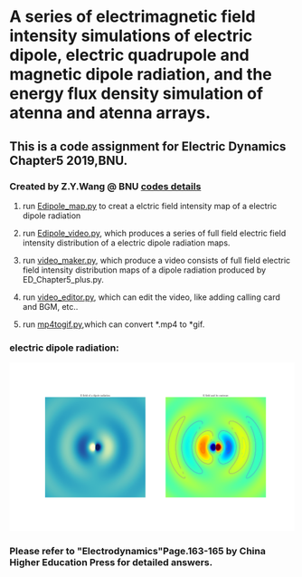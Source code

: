 # A series of electrimagnetic field intensity simulations of electric dipole, electric quadrupole and magnetic dipole radiation, and the energy flux density simulation of atenna and atenna arrays.

## This is a code assignment for Electric Dynamics Chapter5 2019,BNU. 

### Created by Z.Y.Wang @ BNU [codes details](https://github.com/Wang-ZhengYi/ED_Chapter5_code)

1. run [Edipole_map.py](Edipole_map.py) to creat a elctric field intensity map of a electric dipole radiation

2. run [Edipole_video.py](Edipole_video.py), which produces a series of full field electric field intensity  distribution of a electric dipole radiation maps.

3. run [video_maker.py](video_maker.py), which produce a video consists of full field electric field intensity distribution maps of a dipole radiation produced by ED_Chapter5_plus.py.

4. run [video_editor.py](video_editor.py), which can edit the video, like adding calling card and BGM, etc..

5. run [mp4togif.py](mp4togif.py),which can convert *.mp4 to *gif.

### electric dipole radiation:

![avatar](dipole_radiation.png)

### Please refer to "Electrodynamics"Page.163-165 by China Higher Education Press for detailed answers.
